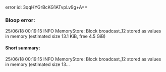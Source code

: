error id: 3qqHYGrBcKG1ATvpLv9g+A==
### Bloop error:

25/06/18 00:19:15 INFO MemoryStore: Block broadcast_12 stored as values in memory (estimated size 13.1 KiB, free 4.5 GiB)
#### Short summary: 

25/06/18 00:19:15 INFO MemoryStore: Block broadcast_12 stored as values in memory (estimated size 13...